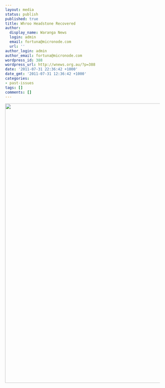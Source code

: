 ```yaml
---
layout: media
status: publish
published: true
title: Whroo Headstone Recovered
author:
  display_name: Waranga News
  login: admin
  email: fortuna@micronode.com
  url: ''
author_login: admin
author_email: fortuna@micronode.com
wordpress_id: 388
wordpress_url: http://wnews.org.au/?p=388
date: '2011-07-31 22:36:42 +1000'
date_gmt: '2011-07-31 12:36:42 +1000'
categories:
- past-issues
tags: []
comments: []
---
```


<a href="{{ site.url }}/images/2011/07/frontpage-20110728.pdf"><img class="alignnone size-full wp-image-387" title="Front Page - 28 July 2011" src="{{ site.url }}/images/2011/07/frontpage-20110728.png" alt="" width="624" height="907" /></a>
